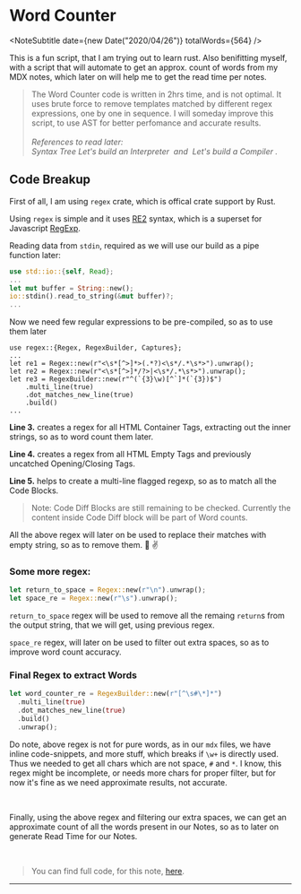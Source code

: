 <PolkaContainer>

# Word Counter
<NoteSubtitle date={new Date("2020/04/26")} totalWords={564} />

This is a fun script, that I am trying out to learn rust. Also benifitting myself,
with a script that will automate to get an approx. count of words from my MDX notes,
which later on will help me to get the read time per notes.

<Blockquote type="warn">
The Word Counter code is written in 2hrs time, and is not optimal. It uses
brute force to remove templates matched by different <InlineCode>regex</InlineCode>
expressions, one by one in sequence. I will someday improve this script, to use AST
for better perfomance and accurate results.
<br/>
<br/>
<i>
  References to read later:
  <br/>
  <Link href="https://github.com/syntax-tree/unist#syntax-tree" target="_blank">
    Syntax Tree
  </Link>
  <Link href="https://ruslanspivak.com/lsbasi-part1/" target="_blank">
    Let's build an Interpreter
  </Link>
  &nbsp;and&nbsp;
  <Link href="https://compilers.iecc.com/crenshaw/" target="_blank">
    Let's build a Compiler
  </Link>
  .
</i>
</Blockquote>

## Code Breakup

First of all, I am using `regex` crate, which is offical crate support by Rust.

Using `regex` is simple and it uses [RE2](https://github.com/google/re2/wiki/Syntax) syntax,
which is a superset for Javascript [RegExp](https://developer.mozilla.org/en-US/docs/Web/JavaScript/Reference/Global_Objects/RegExp).

Reading data from `stdin`, required as we will use our build as a pipe function later:

```rs
use std::io::{self, Read};
...
let mut buffer = String::new();
io::stdin().read_to_string(&mut buffer)?;
...
```

Now we need few regular expressions to be pre-compiled, so as to use them later

```rs.true
use regex::{Regex, RegexBuilder, Captures};
...
let re1 = Regex::new(r"<\s*[^>]*>(.*?)<\s*/.*\s*>").unwrap();
let re2 = Regex::new(r"<\s*[^>]*/?>|<\s*/.*\s*>").unwrap();
let re3 = RegexBuilder::new(r"^(`{3}\w)[^`]*(`{3})$")
    .multi_line(true)
    .dot_matches_new_line(true)
    .build()
...
```

__Line 3.__ creates a regex for all HTML Container Tags, extracting out the inner strings,
so as to word count them later.

__Line 4.__ creates a regex from all HTML Empty Tags and previously uncatched Opening/Closing Tags.

__Line 5.__ helps to create a multi-line flagged regexp, so as to match all the Code Blocks.

> Note: Code Diff Blocks are still remaining to be checked. Currently the content inside Code
> Diff block will be part of Word counts.

All the above regex will later on be used to replace their matches with empty string,
so as to remove them. :tada: :v:

### Some more regex:

```rs
let return_to_space = Regex::new(r"\n").unwrap();
let space_re = Regex::new(r"\s").unwrap();
```

`return_to_space` regex will be used to remove all the remaing `return`s from the output string,
that we will get, using previous regex.

`space_re` regex, will later on be used to filter out extra spaces, so as to improve word count
accuracy.

### Final Regex to extract Words

```rs
let word_counter_re = RegexBuilder::new(r"[^\s#\*]*")
  .multi_line(true)
  .dot_matches_new_line(true)
  .build()
  .unwrap();
```

Do note, above regex is not for pure words, as in our `mdx` files, we have inline code-snippets,
and more stuff, which breaks if `\w+` is directly used. Thus we needed to get all chars which are
not space, `#` and `*`. I know, this regex might be incomplete, or needs more chars for proper filter,
but for now it's fine as we need approximate results, not accurate.

<br/>

Finally, using the above regex and filtering our extra spaces, we can get an approximate
count of all the words present in our Notes, so as to later on generate Read Time for
our Notes.

<br/>

> You can find full code, for this note, [here](https://github.com/Shub1427/shub1427.github.io/tree/react/scripts/src/bin/word-counter.rs).

***

</PolkaContainer>
